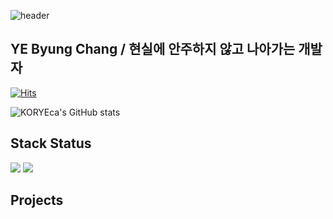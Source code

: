 
![header](https://capsule-render.vercel.app/api?type=Waving&height=200&text=YBC's%20github&fontAlign=50&fontColor=d6ace6)






##  YE Byung Chang / 현실에 안주하지 않고 나아가는 개발자
[![Hits](https://hits.seeyoufarm.com/api/count/incr/badge.svg?url=https%3A%2F%2Fgithub.com%2FKORYEcan&count_bg=%2379C83D&title_bg=%23555555&icon=&icon_color=%23E7E7E7&title=hits&edge_flat=false)](https://hits.seeyoufarm.com)


![KORYEca's GitHub stats](https://github-readme-stats.vercel.app/api?username=KORYEcan&theme=dracula&show_icons=true)




## Stack Status
<img src="https://img.shields.io/badge/java-007396?style=for-the-badge&logo=java&logoColor=white"> <img src="https://img.shields.io/badge/spring-6DB33F?style=for-the-badge&logo=spring&logoColor=white">




## Projects

